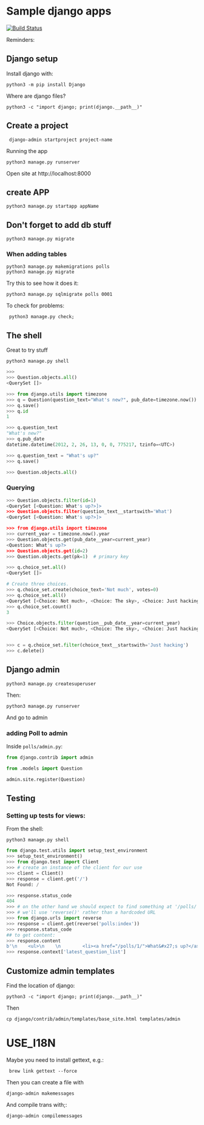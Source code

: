 # Sample django apps
[![Build Status](https://travis-ci.org/pxai/djangopolls.svg?branch=master)](https://travis-ci.org/pxai/djangopolls)

Reminders:
## Django setup
Install django with:

```shell
python3 -m pip install Django
```

Where are django files?
```shell
python3 -c "import django; print(django.__path__)"
```

## Create a project
```shell
 django-admin startproject project-name
```

Running the app
```shell
python3 manage.py runserver
```
Open site at http://localhost:8000

## create APP
```shell
python3 manage.py startapp appName
```

## Don't forget to add db stuff
```shell
python3 manage.py migrate

```

### When adding tables

```shell
python3 manage.py makemigrations polls
python3 manage.py migrate
```

Try this to see how it does it:

```shell
python3 manage.py sqlmigrate polls 0001
```

To check for problems:
```shell
 python3 manage.py check;
 ```

## The shell

Great to try stuff
```shell
python3 manage.py shell
```
```python
>>>
>>> Question.objects.all()
<QuerySet []>

>>> from django.utils import timezone
>>> q = Question(question_text="What's new?", pub_date=timezone.now())
>>> q.save()
>>> q.id
1

>>> q.question_text
"What's new?"
>>> q.pub_date
datetime.datetime(2012, 2, 26, 13, 0, 0, 775217, tzinfo=<UTC>)

>>> q.question_text = "What's up?"
>>> q.save()

>>> Question.objects.all()
```
### Querying
```python
>>> Question.objects.filter(id=1)
<QuerySet [<Question: What's up?>]>
>>> Question.objects.filter(question_text__startswith='What')
<QuerySet [<Question: What's up?>]>

>>> from django.utils import timezone
>>> current_year = timezone.now().year
>>> Question.objects.get(pub_date__year=current_year)
<Question: What's up?>
>>> Question.objects.get(id=2)
>>> Question.objects.get(pk=1)  # primary key

>>> q.choice_set.all()
<QuerySet []>

# Create three choices.
>>> q.choice_set.create(choice_text='Not much', votes=0)
>>> q.choice_set.all()
<QuerySet [<Choice: Not much>, <Choice: The sky>, <Choice: Just hacking again>]>
>>> q.choice_set.count()
3

>>> Choice.objects.filter(question__pub_date__year=current_year)
<QuerySet [<Choice: Not much>, <Choice: The sky>, <Choice: Just hacking again>]>


>>> c = q.choice_set.filter(choice_text__startswith='Just hacking')
>>> c.delete()
```


## Django admin
```shell
python3 manage.py createsuperuser
```
Then:
```shell
python3 manage.py runserver
```
And go to admin

### adding Poll to admin

Inside `polls/admin.py`:

```python
from django.contrib import admin

from .models import Question

admin.site.register(Question)
```

## Testing
### Setting up tests for views:
From the shell:
```shell
python3 manage.py shell
```
```python
from django.test.utils import setup_test_environment
>>> setup_test_environment()
>>> from django.test import Client
>>> # create an instance of the client for our use
>>> client = Client()
>>> response = client.get('/')
Not Found: /

>>> response.status_code
404
>>> # on the other hand we should expect to find something at '/polls/'
>>> # we'll use 'reverse()' rather than a hardcoded URL
>>> from django.urls import reverse
>>> response = client.get(reverse('polls:index'))
>>> response.status_code
## to get content:
>>> response.content
b'\n    <ul>\n    \n        <li><a href="/polls/1/">What&#x27;s up?</a></li>\n    \n    </ul>\n\n'
>>> response.context['latest_question_list']
```

## Customize admin templates
Find the location of django:

```shell
python3 -c "import django; print(django.__path__)"
```

Then
```shell
cp django/contrib/admin/templates/base_site.html templates/admin
```
# USE_I18N
Maybe you need to install gettext, e.g.:
```shell
 brew link gettext --force
```
Then you can create a file with
```shell
django-admin makemessages
```

And compile trans with;:
```shell
django-admin compilemessages
```
